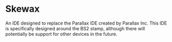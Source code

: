 # Skewax 
An IDE designed to replace the Parallax IDE created by Parallax Inc. This IDE is specifically designed around the BS2 stamp, although there will potentially be support for other devices in the future.
